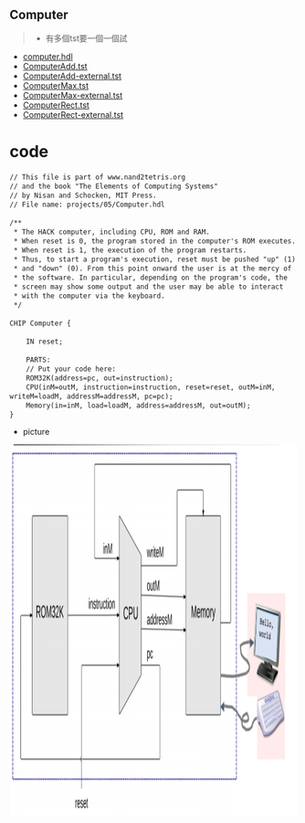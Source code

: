 ## Computer
>* 有多個tst要一個一個試
* [computer.hdl]()
* [ComputerAdd.tst](https://github.com/Yongsin0/co109a/blob/master/05/ComputerAdd.tst)
* [ComputerAdd-external.tst](https://github.com/Yongsin0/co109a/blob/master/05/ComputerAdd-external.tst)
* [ComputerMax.tst](https://github.com/Yongsin0/co109a/blob/master/05/ComputerMax.tst)
* [ComputerMax-external.tst](https://github.com/Yongsin0/co109a/blob/master/05/ComputerMax-external.tst)
* [ComputerRect.tst](https://github.com/Yongsin0/co109a/blob/master/05/ComputerRect.tst)
* [ComputerRect-external.tst](https://github.com/Yongsin0/co109a/blob/master/05/ComputerRect-external.tst)

# code
```
// This file is part of www.nand2tetris.org
// and the book "The Elements of Computing Systems"
// by Nisan and Schocken, MIT Press.
// File name: projects/05/Computer.hdl

/**
 * The HACK computer, including CPU, ROM and RAM.
 * When reset is 0, the program stored in the computer's ROM executes.
 * When reset is 1, the execution of the program restarts. 
 * Thus, to start a program's execution, reset must be pushed "up" (1)
 * and "down" (0). From this point onward the user is at the mercy of 
 * the software. In particular, depending on the program's code, the 
 * screen may show some output and the user may be able to interact 
 * with the computer via the keyboard.
 */

CHIP Computer {

    IN reset;

    PARTS:
    // Put your code here:
    ROM32K(address=pc, out=instruction);
    CPU(inM=outM, instruction=instruction, reset=reset, outM=inM, writeM=loadM, addressM=addressM, pc=pc);
    Memory(in=inM, load=loadM, address=addressM, out=outM);
}
```
* picture
<img src="img/Computer.jpg" width="1000" height="650">
